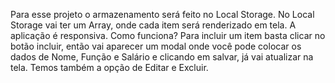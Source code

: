 Para esse projeto o armazenamento será feito no Local Storage.
No Local Storage vai ter um Array, onde cada item será renderizado em tela. A aplicação é responsiva. Como funciona? Para incluir um item basta clicar no botão incluir, então vai aparecer um modal onde você pode colocar os dados de Nome, Função e Salário e clicando em salvar, já vai atualizar na tela. Temos também a opção de Editar e Excluir. 
